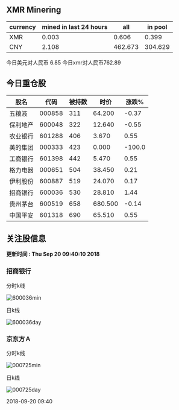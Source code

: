 ## XMR Minering

|currency|mined in last 24 hours|all|in pool|
|---|---|---|---|
|XMR|0.003|0.606|0.399|
|CNY|2.108|462.673|304.629|

今日美元对人民币 6.85	今日xmr对人民币762.89


## 今日重仓股 

|股名|代码|被持数|时价|涨跌%|
|---|---|---|---|---|
|五粮液|000858|311|64.200|-0.37|
|保利地产|600048|322|12.640|-0.55|
|农业银行|601288|406|3.670|0.55|
|美的集团|000333|423|0.000|-100.0|
|工商银行|601398|442|5.470|0.55|
|格力电器|000651|504|38.450|0.21|
|伊利股份|600887|519|24.070|0.17|
|招商银行|600036|530|28.810|1.44|
|贵州茅台|600519|658|680.500|-0.14|
|中国平安|601318|690|65.510|0.55|

## 关注股信息
**更新时间 : Thu Sep 20 09:40:10 2018**
### 招商银行 
分时k线

![600036min](http://image.sinajs.cn/newchart/min/n/sh600036.gif)

日k线

![600036day](http://image.sinajs.cn/newchart/daily/n/sh600036.gif)

### 京东方Ａ 
分时k线

![000725min](http://image.sinajs.cn/newchart/min/n/sz000725.gif)

日k线

![000725day](http://image.sinajs.cn/newchart/daily/n/sz000725.gif)

2018-09-20 09:40